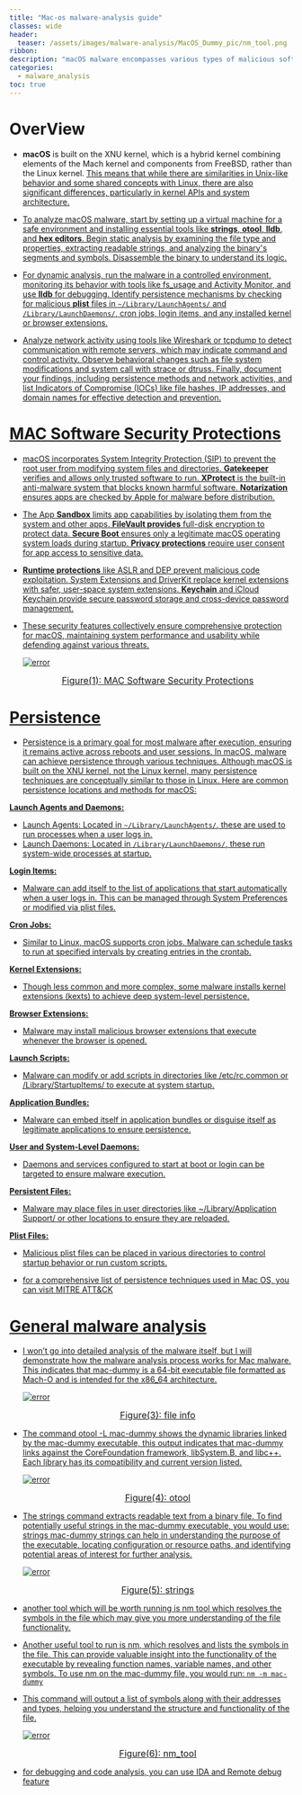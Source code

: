 ```yaml
---
title: "Mac-os malware-analysis guide"
classes: wide
header:
  teaser: /assets/images/malware-analysis/MacOS_Dummy_pic/nm_tool.png
ribbon:
description: "macOS malware encompasses various types of malicious software designed to target macOS systems, including adware, spyware, ransomware, trojans, worms, rootkits, and backdoors, each with different methods for infection, persistence, and impact."
categories:
  - malware_analysis
toc: true
---
```



# OverView

- **macOS** is built on the XNU kernel, which is a hybrid kernel combining elements of the Mach kernel and components from FreeBSD, rather than the Linux kernel. <u>This means that while there are similarities in Unix-like behavior and some shared concepts with Linux<u/>, there are also significant differences, particularly in kernel APIs and system architecture.

- To analyze macOS malware, start by setting up a virtual machine for a safe environment and installing essential tools like **strings**, **otool**, **lldb**, and **hex editors**. Begin static analysis by examining the file type and properties, extracting readable strings, and analyzing the binary's segments and symbols. Disassemble the binary to understand its logic.

- For dynamic analysis, run the malware in a controlled environment, monitoring its behavior with tools like fs_usage and Activity Monitor, and use **lldb** for debugging. Identify persistence mechanisms by checking for malicious **plist** files in `~/Library/LaunchAgents/` and `/Library/LaunchDaemons/`, cron jobs, login items, and any installed kernel or browser extensions.

- Analyze network activity using tools like Wireshark or tcpdump to detect communication with remote servers, which may indicate command and control activity. Observe behavioral changes such as file system modifications and system call with strace or dtruss. Finally, document your findings, including persistence methods and network activities, and list <u>Indicators of Compromise<u/> (IOCs) like file hashes, IP addresses, and domain names for effective detection and prevention.


# MAC Software Security Protections 

- macOS incorporates System Integrity Protection (SIP) to prevent the root user from modifying system files and directories. **Gatekeeper** verifies and allows only trusted software to run. **XProtect** is the built-in anti-malware system that blocks known harmful software. **Notarization** ensures apps are checked by Apple for malware before distribution.

- The App **Sandbox** limits app capabilities by isolating them from the system and other apps. **FileVault provides** full-disk encryption to protect data. **Secure Boot** ensures only a legitimate macOS operating system loads during startup. **Privacy protections** require user consent for app access to sensitive data.

- **Runtime protections** like ASLR and DEP prevent malicious code exploitation. System Extensions and DriverKit replace kernel extensions with safer, user-space system extensions. **Keychain** and iCloud Keychain provide secure password storage and cross-device password management.

- These security features collectively ensure comprehensive protection for macOS, maintaining system performance and usability while defending against various threats.

  
  ![error](/assets/images/malware-analysis/MacOS_Dummy_pic/security_protections.png)<center><font size="3"> <u>Figure</u>(1): <u>MAC Software Security Protections</u> </font></center>



# Persistence

- Persistence is a primary goal for most malware after execution, ensuring it remains active across reboots and user sessions. In macOS, malware can achieve persistence through various techniques. Although macOS is built on the XNU kernel, not the Linux kernel, many persistence techniques are conceptually similar to those in Linux. Here are common persistence locations and methods for macOS:

**Launch Agents and Daemons:**
    
   - Launch Agents: Located in `~/Library/LaunchAgents/`, these are used to run processes when a user logs in.
   - Launch Daemons: Located in `/Library/LaunchDaemons/`, these run system-wide processes at startup.

**Login Items:**
	
   - Malware can add itself to the list of applications that start automatically when a user logs in. This can be managed through System Preferences or modified via plist files.

**Cron Jobs:**
	
   - Similar to Linux, macOS supports cron jobs. Malware can schedule tasks to run at specified intervals by creating entries in the crontab.

**Kernel Extensions:**
	
   - Though less common and more complex, some malware installs kernel extensions (kexts) to achieve deep system-level persistence.

**Browser Extensions:**
	
   - Malware may install malicious browser extensions that execute whenever the browser is opened.

**Launch Scripts:**
	
   - Malware can modify or add scripts in directories like /etc/rc.common or /Library/StartupItems/ to execute at system startup.

**Application Bundles:**
	
   - Malware can embed itself in application bundles or disguise itself as legitimate applications to ensure persistence.
	
**User and System-Level Daemons:**
	
   - Daemons and services configured to start at boot or login can be targeted to ensure malware execution.
	
**Persistent Files:**
	
   - Malware may place files in user directories like ~/Library/Application Support/ or other locations to ensure they are reloaded.
	
**Plist Files:**
   	
   - Malicious plist files can be placed in various directories to control startup behavior or run custom scripts.

- for a comprehensive list of persistence techniques used in Mac OS, you can visit MITRE ATT&CK

# General malware analysis

- I won’t go into detailed analysis of the malware itself, but I will demonstrate how the malware analysis process works for Mac malware.
This indicates that mac-dummy is a 64-bit executable file formatted as Mach-O and is intended for the x86_64 architecture.
 

  ![error](/assets/images/malware-analysis/MacOS_Dummy_pic/file_info.png)<center><font size="3"> <u>Figure</u>(3): <u>file info</u> </font></center>


- The command otool -L mac-dummy shows the dynamic libraries linked by the mac-dummy executable, this output indicates that mac-dummy links against the CoreFoundation framework, libSystem.B, and libc++. Each library has its compatibility and current version listed.
 

  ![error](/assets/images/malware-analysis/MacOS_Dummy_pic/lib.png)<center><font size="3"> <u>Figure</u>(4): <u>otool</u> </font></center>


- The strings command extracts readable text from a binary file. To find potentially useful strings in the mac-dummy executable, you would use:
strings mac-dummy
 strings can help in understanding the purpose of the executable, locating configuration or resource paths, and identifying potential areas of interest for further analysis.


  ![error](/assets/images/malware-analysis/MacOS_Dummy_pic/strings.png)<center><font size="3"> <u>Figure</u>(5): <u>strings</u> </font></center>


- another tool which will be worth running is nm tool which resolves the symbols in the file which may give you more understanding of the file functionality.

- Another useful tool to run is nm, which resolves and lists the symbols in the file. This can provide valuable insight into the functionality of the executable by revealing function names, variable names, and other symbols. To use nm on the mac-dummy file, you would run: `nm -m mac-dummy`


- This command will output a list of symbols along with their addresses and types, helping you understand the structure and functionality of the file.


  ![error](/assets/images/malware-analysis/MacOS_Dummy_pic/nm_tool.png)<center><font size="3"> <u>Figure</u>(6): <u>nm_tool</u> </font></center>

 
- for debugging and code analysis, you can use IDA and Remote debug feature

